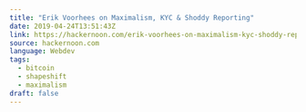 ```yaml
---
title: "Erik Voorhees on Maximalism, KYC & Shoddy Reporting"
date: 2019-04-24T13:51:43Z
link: https://hackernoon.com/erik-voorhees-on-maximalism-kyc-shoddy-reporting-551d44c9de06?source=rss----3a8144eabfe3---4
source: hackernoon.com
language: Webdev
tags:
  - bitcoin
  - shapeshift
  - maximalism
draft: false
---
```

